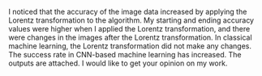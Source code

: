 I noticed that the accuracy of the image data increased by applying the Lorentz transformation to the algorithm. My starting and ending accuracy values were higher when I applied the Lorentz transformation, and there were changes in the images after the Lorentz transformation. In classical machine learning, the Lorentz transformation did not make any changes. The success rate in CNN-based machine learning has increased. The outputs are attached. I would like to get your opinion on my work.
